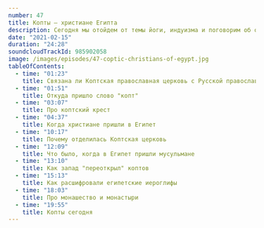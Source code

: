 ```yaml
---
number: 47
title: Копты — христиане Египта
description: Сегодня мы отойдем от темы йоги, индуизма и поговорим об одной из самых древних христианских общин мира — коптах (христиане Египта).
date: "2021-02-15"
duration: "24:28"
soundcloudTrackId: 985902058
image: /images/episodes/47-сoptic-сhristians-of-egypt.jpg
tableOfContents:
  - time: "01:23"
    title: Связана ли Коптская православная церковь с Русской православной церковью
  - time: "01:51"
    title: Откуда пришло слово "копт"
  - time: "03:07"
    title: Про коптский крест
  - time: "04:37"
    title: Когда христиане пришли в Египет
  - time: "10:17"
    title: Почему отделилась Коптская церковь
  - time: "12:09"
    title: Что было, когда в Египет пришли мусульмане
  - time: "13:10"
    title: Как запад "переоткрыл" коптов
  - time: "15:13"
    title: Как расшифровали египетские иероглифы
  - time: "18:03"
    title: Про монашество и монастыри
  - time: "19:55"
    title: Копты сегодня
---
```

